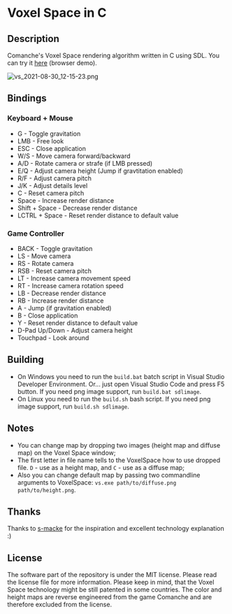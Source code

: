 # Voxel Space in C

## Description

Comanche's Voxel Space rendering algorithm written in C using SDL. You can try it [here](http://igvx.ru/vs_sdl/) (browser demo).

![vs_2021-08-30_12-15-23.png](https://user-images.githubusercontent.com/40758030/131331416-0491eb7e-dcde-4857-a524-c87d94ae4a76.png)


## Bindings

### Keyboard + Mouse

* G - Toggle gravitation
* LMB - Free look
* ESC - Close application
* W/S - Move camera forward/backward
* A/D - Rotate camera or strafe (if LMB pressed)
* E/Q - Adjust camera height (Jump if gravtitation enabled)
* R/F - Adjust camera pitch
* J/K - Adjust details level
* C - Reset camera pitch
* Space - Increase render distance
* Shift + Space - Decrease render distance
* LCTRL + Space - Reset render distance to default value

### Game Controller

* BACK - Toggle gravitation
* LS - Move camera
* RS - Rotate camera
* RSB - Reset camera pitch
* LT - Increase camera movement speed
* RT - Increase camera rotation speed
* LB - Decrease render distance
* RB - Increase render distance
* A - Jump (if gravitation enabled)
* B - Close application
* Y - Reset render distance to default value
* D-Pad Up/Down - Adjust camera height
* Touchpad - Look around

## Building

* On Windows you need to run the ``build.bat`` batch script in Visual Studio Developer Environment. Or... just open Visual Studio Code and press F5 button. If you need png image support, run ``build.bat sdlimage``.
* On Linux you need to run the ``build.sh`` bash script. If you need png image support, run ``build.sh sdlimage``.


## Notes

* You can change map by dropping two images (height map and diffuse map) on the Voxel Space window;
* The first letter in file name tells to the VoxelSpace how to use dropped file. ``D`` - use as a height map, and ``C`` - use as a diffuse map;
* Also you can change default map by passing two commandline arguments to VoxelSpace: ``vs.exe path/to/diffuse.png path/to/height.png``.

## Thanks

Thanks to [s-macke](https://github.com/s-macke/VoxelSpace/) for the inspiration and excellent technology explanation :)

## License

The software part of the repository is under the MIT license. Please read the license file for more information. Please keep in mind, that the Voxel Space technology might be still patented in some countries. The color and height maps are reverse engineered from the game Comanche and are therefore excluded from the license.
